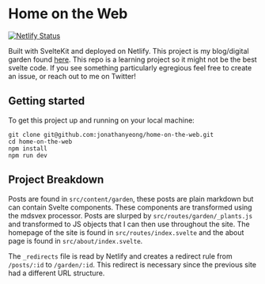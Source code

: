 # Home on the Web

[![Netlify Status](https://api.netlify.com/api/v1/badges/d6e74da5-c5f3-480b-8ae7-c7706679401c/deploy-status)](https://app.netlify.com/sites/elastic-engelbart-26e6d9/deploys)

Built with SvelteKit and deployed on Netlify. This project is my blog/digital garden found [here](https://jonathanyeong.com). This repo is a learning project so it might not be the best svelte code. If you see something particularly egregious feel free to create an issue, or reach out to me on Twitter!

## Getting started

To get this project up and running on your local machine:

```
git clone git@github.com:jonathanyeong/home-on-the-web.git
cd home-on-the-web
npm install
npm run dev
```

## Project Breakdown

Posts are found in `src/content/garden`, these posts are plain markdown but can contain Svelte components. These components are transformed using the mdsvex processor. Posts are slurped by `src/routes/garden/_plants.js` and transformed to JS objects that I can then use throughout the site. The homepage of the site is found in `src/routes/index.svelte` and the about page is found in `src/about/index.svelte`.

The `_redirects` file is read by Netlify and creates a redirect rule from `/posts/:id` to `/garden/:id`. This redirect is necessary since the previous site had a different URL structure.